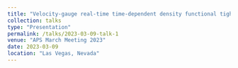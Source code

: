 ```yaml
---
title: "Velocity-gauge real-time time-dependent density functional tight-binding method for large-scale systems"
collection: talks
type: "Presentation"
permalink: /talks/2023-03-09-talk-1
venue: "APS March Meeting 2023"
date: 2023-03-09
location: "Las Vegas, Nevada"
---
```

